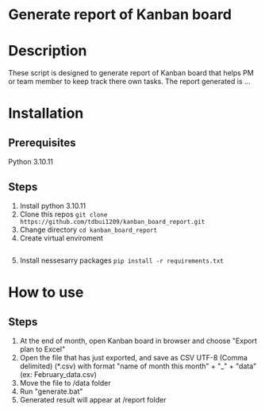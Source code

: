 # Generate report of Kanban board

# Description
These script is designed to generate report of Kanban board that helps PM or team member to keep track there own tasks.
The report generated is ...

# Installation
## Prerequisites
Python 3.10.11

## Steps
1. Install python 3.10.11
2. Clone this repos
   ```git clone https://github.com/tdbui1209/kanban_board_report.git```
3. Change directory
   ```cd kanban_board_report```
4. Create virtual enviroment
   ```python -m venv venv
5. Install nessesarry packages
   ```pip install -r requirements.txt```

# How to use
## Steps
1. At the end of month, open Kanban board in browser and choose "Export plan to Excel"
2. Open the file that has just exported, and save as CSV UTF-8 (Comma delimited) (*.csv) with format "name of month this month" + "_" + "data" (ex: February_data.csv)
4. Move the file to /data folder
5. Run "generate.bat"
6. Generated result will appear at /report folder
